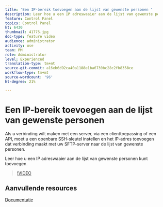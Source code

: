 ```yaml
---
title: 'Een IP-bereik toevoegen aan de lijst van gewenste personen '
description: Leer hoe u een IP adreswaaier aan de lijst van gewenste personen kunt toevoegen.
feature: Control Panel
topics: Control Panel
kt: 6430
thumbnail: 41775.jpg
doc-type: feature video
audience: administrator
activity: use
team: PM
role: Administrator
level: Experienced
translation-type: tm+mt
source-git-commit: a16eb6d92ca40a1188e1ba6730bc28c2fb8358ce
workflow-type: tm+mt
source-wordcount: '96'
ht-degree: 21%

---
```



# Een IP-bereik toevoegen aan de lijst van gewenste personen

Als u verbinding wilt maken met een server, via een clienttoepassing of een API, moet u een openbare SSH-sleutel instellen en het IP-adres toevoegen dat verbinding maakt met uw SFTP-server naar de lijst van gewenste personen.

Leer hoe u een IP adreswaaier aan de lijst van gewenste personen kunt toevoegen.

>[!VIDEO](https://video.tv.adobe.com/v/41775?quality=12)

## Aanvullende resources

[Documentatie](https://docs.adobe.com/content/help/en/control-panel/using/sftp-management/ip-range-allow-listing.html)
